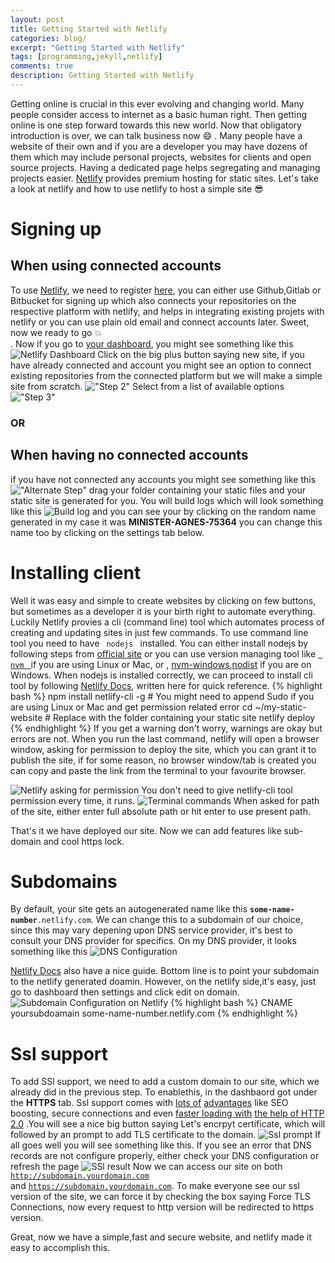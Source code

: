 ```yaml
---
layout: post
title: Getting Started with Netlify
categories: blog/
excerpt: "Getting Started with Netlify"
tags: [programming,jekyll,netlify]
comments: true
description: Getting Started with Netlify
---
```


Getting online is crucial in this ever evolving and changing world. Many people consider access to internet as a basic human right. Then getting online is one step forward towards this new world. Now that obligatory introduction is over, we can talk business now :smile: . Many people have a website of their own and if you are a developer you may have dozens of them which may include personal projects, websites for clients and open source projects. Having a dedicated page helps segregating and managing projects easier. [Netlify](https://www.netlify.com/) provides premium hosting for static sites. Let's take a look at netlify and how to use netlify to host a simple site :sunglasses:

# Signing up

## When using connected accounts
To use [Netlify](https://www.netlify.com/), we need to register [here](https://app.netlify.com/signup), you can either use Github,Gitlab or Bitbucket for signing up which also connects your repositories on the respective platform with netlify, and helps in integrating existing projets with netlify or you can use plain old email and connect accounts later. Sweet, now we ready to go :boom:<br>. Now if you go to [ your dashboard](https://app.netlify.com/), you might see something like this  <img src="/images/started_netlify/dashboard.png" alt="Netlify Dashboard"> Click on the big plus button saying new site, if you have already connected and account you might see an option to connect existing repositories from the connected platform but we will make a simple site from scratch.
!["Step 2"](/images/started_netlify/step_2.png)
Select from a list of available options !["Step 3"](/images/started_netlify/step_3.png)

### OR

## When having no connected accounts
if you have not connected any accounts you might see something like this !["Alternate Step"](/images/started_netlify/alt_step.png) drag your folder containing your static files and your static site is generated for you. You will build logs which will look something like this ![Build log](/images/started_netlify/folder_build_log.png) and you can see your by clicking on the random name generated in my case it was **MINISTER-AGNES-75364**  you can change this name too by clicking on the settings tab below.




# Installing client
Well it was easy and simple to create websites by clicking on few buttons, but sometimes as a developer it is your birth right to automate everything. Luckily Netlify provies a cli (command line) tool which automates process of creating and updating sites in just few commands. To use command line tool you need to have <code> nodejs </code> installed. You can either install nodejs by following steps from [official site](https://nodejs.org/en/download/) or you can use version managing tool like <a href="https://github.com/creationix/nvm"> <code> nvm </code> </a> if you are using Linux or Mac, or ,  [nvm-windows](https://github.com/coreybutler/nvm-windows),[nodist](https://github.com/marcelklehr/nodist) if you are on Windows.
When nodejs is installed correctly, we can proceed to install cli tool by following [Netlify Docs](https://www.netlify.com/docs), written here for quick reference.
{% highlight bash %}
npm install netlify-cli -g # You might need to append Sudo if you are using Linux or Mac and get permission related error
cd ~/my-static-website # Replace with the folder containing your static site
netlify deploy
{% endhighlight %}
If you get a warning don't worry, warnings are okay but errors are not.
When you run the last command, netlify will open a browser window, asking for permission to deploy the site, which you can grant it to publish the site, if for some reason, no browser window/tab is created you can copy and paste the link from the terminal to your favourite browser.

![Netlify asking for permission](/images/started_netlify/prompt.png)
You don't need to give netlify-cli tool permission every time, it runs.
![Terminal commands](/images/started_netlify/terminal.png)
When asked for path of the site, either enter full absolute path or hit enter to use present path.



That's it we have deployed our site. Now we can add features like sub-domain and cool https lock.

# Subdomains
By default, your site gets an autogenerated name like this <code><strong>some-name-number</strong>.netlify.com</code>. We can change this to a subdomain of our choice, since this may vary depening upon DNS service provider, it's best to consult your DNS provider for specifics. On my DNS provider, it looks something like this ![DNS Configuration](/images/started_netlify/cloudflare.png)

[Netlify Docs](https://docs.netlify.com/custom_domains/) also have a nice guide. Bottom line is to point your subdomain to the netlify generated doamin. However, on the netlify side,it's easy, just go to dashboard then settings and click edit on domain.
![Subdomain Configuration on Netlify](/images/started_netlify/subdomain.png)
{% highlight bash %}
CNAME yoursubdoamain some-name-number.netlify.com
{% endhighlight %}

# Ssl support
To add SSl support, we need to add a custom domain to our site, which we already did in the previous step. To enablethis, in the dashbaord got under the <strong>HTTPS</strong> tab. Ssl support comes with [lots of](https://https.cio.gov/everything/) [advantages](https://developers.google.com/web/fundamentals/security/encrypt-in-transit/why-https?hl=en) like SEO boosting, secure connections and even [faster loading with](http://blog.httpwatch.com/2015/01/16/a-simple-performance-comparison-of-https-spdy-and-http2/comment-page-1/) [the help of HTTP 2.0](http://www.zdnet.com/article/how-http2-will-speed-up-your-web-browsing/)
.You will see a nice big button saying Let's encrpyt certificate, which will followed by an prompt to add TLS certificate to the domain.
![Ssl prompt](/images/started_netlify/ssl_prompt.png)
If all goes well you will see something like this. If you see an error that  DNS records are not configure properly, either check your DNS configuration or refresh the page ![SSl result](/images/started_netlify/ssl_result.png) Now we can access our site on both <code> http://subdomain.yourdomain.com </code>and <code>https://subdomain.yourdomain.com</code>. To make everyone see our ssl version of the site, we can force it by checking the box saying Force TLS Connections, now every request to http version will be redirected to https version.


Great, now we have a simple,fast and secure website, and netlify made it easy to accomplish this.
